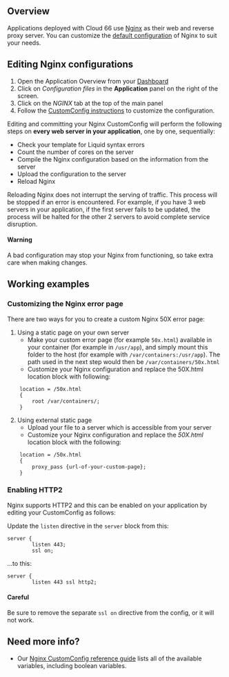 ## Overview

Applications deployed with Cloud 66 use [Nginx](http://nginx.com) as their web and reverse proxy server. You can customize the [default configuration](/{{page.collection}}/references/nginx.html#default-nginx-configuration) of Nginx to suit your needs.

## Editing Nginx configurations

1. Open the Application Overview from your [Dashboard](https://app.cloud66.com/dashboard)
2. Click on *Configuration files*  in the **Application** panel on the right of the screen.
3. Click on the *NGINX* tab at the top of the main panel 
4. Follow the [CustomConfig instructions](/{{page.collection}}/tutorials/custom-config.html) to customize the configuration.

Editing and committing your Nginx CustomConfig will perform the following steps on **every web server in your application**, one by one, sequentially:

*   Check your template for Liquid syntax errors
*   Count the number of cores on the server
*   Compile the Nginx configuration based on the information from the server
*   Upload the configuration to the server
*   Reload Nginx

Reloading Nginx does not interrupt the serving of traffic. This process will be stopped if an error is encountered. For example, if you have 3 web servers in your application, if the first server fails to be updated, the process will be halted for the other 2 servers to avoid complete service disruption.

#### Warning
<div class="notice notice-warning"><p>A bad configuration may stop your Nginx from functioning, so take extra care when making changes.</p></div>

## Working examples 

### Customizing the Nginx error page

There are two ways for you to create a custom Nginx 50X error page:

1. Using a static page on your own server
    - Make your custom error page (for example `50x.html`) available in your container (for example in `/usr/app`), and simply mount this folder to the host (for example with `/var/containers:/usr/app`). The path used in the next step would then be `/var/containers/50x.html`
    - Customize your Nginx configuration and replace the 50X.html location block with following:  
```shell
    location = /50x.html
    {
        root /var/containers/;
    }
```

2. Using external static page
    - Upload your file to a server which is accessible from your server
    - Customize your Nginx configuration and replace the _50X.html_ location block with the following:  
```shell
    location = /50x.html
    {
        proxy_pass {url-of-your-custom-page};
    }
```

### Enabling HTTP2

Nginx supports HTTP2 and this can be enabled on your application by editing your CustomConfig as follows:

Update the `listen` directive in the `server` block from this:

```shell
server {
        listen 443;
        ssl on;
```

...to this:

```shell
server {
        listen 443 ssl http2;
```

#### Careful
<div class="notice notice-warning"><p>Be sure to remove the separate <code>ssl on</code> directive from the config, or it will not work.
</p></div>


## Need more info?
* Our [Nginx CustomConfig reference guide](/{{page.collection}}/references/nginx.html#nginx-customconfig-variables) lists all of the available variables, including boolean variables.

